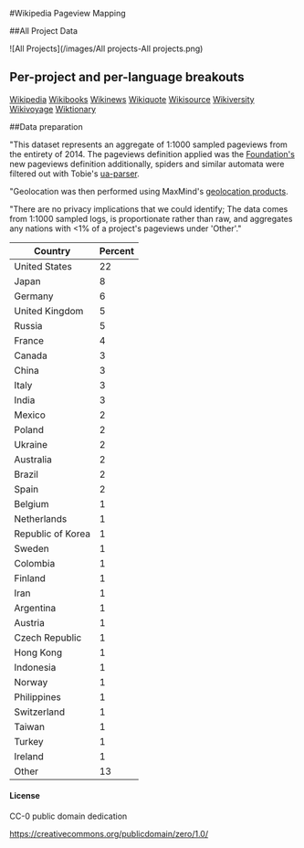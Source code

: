 

#Wikipedia Pageview Mapping


##All Project Data

![All Projects](/images/All projects-All projects.png)



## Per-project and per-language breakouts

[Wikipedia](https://github.com/ohnorobo/WhereInTheWorldIsWikipedia/blob/master/markdown/projects/wikipedia.md)
[Wikibooks](https://github.com/ohnorobo/WhereInTheWorldIsWikipedia/blob/master/markdown/projects/wikibooks.md)
[Wikinews](https://github.com/ohnorobo/WhereInTheWorldIsWikipedia/blob/master/markdown/projects/wikinews.md)
[Wikiquote](https://github.com/ohnorobo/WhereInTheWorldIsWikipedia/blob/master/markdown/projects/wikiquote.md)
[Wikisource](https://github.com/ohnorobo/WhereInTheWorldIsWikipedia/blob/master/markdown/projects/wikisource.md)
[Wikiversity](https://github.com/ohnorobo/WhereInTheWorldIsWikipedia/blob/master/markdown/projects/wikiversity.md)
[Wikivoyage](https://github.com/ohnorobo/WhereInTheWorldIsWikipedia/blob/master/markdown/projects/wikivoyage.md)
[Wiktionary](https://github.com/ohnorobo/WhereInTheWorldIsWikipedia/blob/master/markdown/projects/wiktionary.md)


##Data preparation

"This dataset represents an aggregate of 1:1000 sampled pageviews from the entirety of 2014. The pageviews definition applied was the [Foundation's](https://github.com/wikimedia/analytics-refinery-source/blob/master/refinery-core/src/main/java/org/wikimedia/analytics/refinery/core/Pageview.java) new pageviews definition additionally, spiders and similar automata were filtered out with Tobie's [ua-parser](http://www.uaparser.org/).

"Geolocation was then performed using MaxMind's [geolocation products](http://dev.maxmind.com/geoip/).

"There are no privacy implications that we could identify; The data comes from 1:1000 sampled logs, is proportionate rather than raw, and aggregates any nations with <1% of a project's pageviews under 'Other'."



Country | Percent
--------|--------
United States | 22
Japan | 8
Germany | 6
United Kingdom  | 5
Russia  | 5
France  | 4
Canada  | 3
China   | 3
Italy | 3
India | 3
Mexico  | 2
Poland   | 2
Ukraine | 2
Australia | 2
Brazil  | 2
Spain | 2
Belgium | 1
Netherlands  |1
Republic of Korea | 1
Sweden  | 1
Colombia  | 1
Finland | 1
Iran  | 1
Argentina | 1
Austria | 1
Czech Republic  | 1
Hong Kong | 1
Indonesia | 1
Norway  | 1
Philippines | 1
Switzerland | 1
Taiwan  | 1
Turkey  | 1
Ireland | 1
Other | 13



#### License

CC-0 public domain dedication

https://creativecommons.org/publicdomain/zero/1.0/
